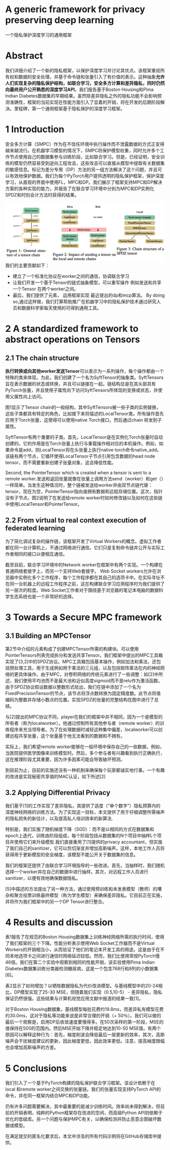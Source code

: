 # A generic framework for privacy preserving deep learning
一个隐私保护深度学习的通用框架

# Abstract
我们详细介绍了一个新的隐私框架，以保护深度学习并讨论其优点。该框架重视所有权和数据的安全处理，并基于命令链和张量引入了有价值的表示。这种抽象**允许人们实现复杂的隐私保护结构，如联合学习，安全多方计算和差异隐私，同时仍然向最终用户公开熟悉的深度学习API**。我们报告基于Boston Housing和Pima Indian Diabetes数据集的早期结果。虽然除差异隐私之外的隐私功能不会影响预测准确性，框架的当前实现在性能方面引入了显着的开销，将在开发的后期阶段解决。里程碑，第一个通用框架基于隐私保护的深度学习框架。

# 1 Introduction
安全多方计算（SMPC）作为在不信任环境中执行操作而不泄露数据的方式正变得越来越流行。在机器学习模型的情况下，SMPC将保护模型权重，同时允许多个工作节点使用自己的数据集参与训练阶段，比如联合学习。但是，已经证明，安全训练的模型仍然容易受到逆向工程攻击，这些攻击可以直接从模型中提取有关数据集的敏感信息。标记为差分专用（DP）方法的另一组方法解决了这个问题，并且可以有效地保护数据。我们为每个PyTorch用户提供透明的隐私保护框架，保护深度学习，从直观的界面中使用FL，MPC和DP。我们展示了框架支持MPC和DP解决方案的各种实现的能力，并报告了在联合学习环境中分别为MPC和DP实例化SPDZ和时刻会计方法时获得的结果。

![](./A-generic-framwork-for-privacy-preserving-deep-learning/pysyft1.png)
我们的主要贡献如下：

- 建立了一个标准化协议在worker之间的通信，协调联合学习
- 让我们开发一个基于Tensor的链式抽象模型，可以重写操作 例如发送和共享一个Tensor 在两个worker之间。
- 最后，我们提供了元素， 运用框架实现 最近提出的dp和mcp算法。
By doing so,通过这样做，我们打算帮助推广在机器学习中的隐私保护技术通过研究人员和数据科学家每天使用的可得到通用工具。

# 2 A standardized framework to abstract operations on Tensors
## 2.1 The chain structure
**执行转换或向其他worker发送Tensor**可以表示为一系列操作，每个操作都由一个特殊的类来体现。为此，我们创建了一个名为SyftTensor的抽象类。SyftTensors旨在表示数据的状态或转换，并且可以链接在一起。链结构总是在其头部具有PyTorch张量，并且使用子属性向下访问SyftTensors所体现的变换或状态，并使用父属性向上访问。

图1显示了Tensor chain的一般结构，其中SyftTensors被一些子类的实例替换，这些子类都具有特定的角色，比如接下来将描述的LocalTensor类。所有操作首先应用于Torch张量，这使得可以使用native Torch接口，然后通过chain 转发到子属性。

SyftTensor有两个重要的子类。首先，LocalTensor是在实例化Torch张量时自动创建的。它的作用是在Torch张量上执行与重载操作相对应的本机操作。例如，如果命令是add，则LocalTensor将在头张量上执行native torch命令native_add。该链有两个节点，它循环使得LocalTensor子节点引用包含数据的head node tensor，而不需要重新创建子张量对象，这会降低性能。

Second, the PointerTensor which is created when a tensor is sent to a remote worker.发送和返回张量就像在张量上调用方法send（worker）和get（）一样简单。当发生这种情况时，整个链被发送给worker并由双节点链代替：tensor，现在为空，PointerTensor指向谁拥有数据和远程存储位置。这次，指针没有子节点。图2说明了在发送给remote worker时如何修改链以及如何在这些链中使用LocalTensor和PointerTensor。

## 2.2 From virtual to real context execution of federated learning
为了简化调试复杂的操作链，该框架开发了Virtual Workers的概念。虚拟工作者都在同一台计算机上，不通过网络进行通信。它们只是复制命令链并公开与实际工作者相同的接口以便相互通信。

截至目前，联合学习环境中的Network worker在框架中有两个实现。一个构建在普通网络套接字上，而另一个支持Web套接字。 Web Socket workers允许在浏览器中实例化多个工作程序，每个工作程序都在其自己的选项卡中。在实际寻址不在同一台机器上的远程工作程序之前，这在构建联合学习应用程序时为我们提供了另一层次的粒度。Web Socket工作者对于围绕基于浏览器的笔记本电脑的数据科学生态系统也是一个非常好的选择。

# 3 Towards a Secure MPC framework
##  3.1 Building an MPCTensor
第2节中介绍的元素构成了创建MPCTensor所需的构建块。可以使用PointerTensors列表完成拆分和发送共享Tensor。我们框架中提出的MPC工具箱实现了[3,2]中的SPDZ协议。MPC工具箱包括基本操作，例如加法和乘法，还包括预处理工具，用于生成例如用于乘法的三元组，以及包括矩阵乘法在内的神经网络的更具体操作。由于MPC，对卷积网络的传统元素进行了一些调整：如[2]中所述，我们使用平均池而不是最大池和近似高度sigmoid而不是relu作为激活函数。由于SPDZ协议假设数据以整数形式给出，我们在链中添加了一个名为FixedPrecisionTensor的节点，该节点将浮点数转换为固定精度数。此节点将值编码为整数并存储小数点的位置。实现SPDZ的张量的完整结构在图中进行了总结。

与[2]提出的MPC协议不同，player在我们的框架中并不相同，因为一个是模型的所有者（称为localworker）。他通过控制所有其他参与者（remote worker）的训练程序来充当领导者。为了在处理数据时减轻这种集中偏差，localworker可以创建远程共享张量，这个张量基于他无法看到的数据和不拥有。

实际上，我们希望remote worker能够在一般环境中保存自己的一些数据，例如，当医院提供医学图像来训练模型时。然后，多个参与者有兴趣看到执行正确执行，这在推理阶段尤其重要，因为许多因素可能会导致破坏预测。

到目前为止，目前的实施还没有一种机制来确保每个玩家都诚实地行事。一个有趣的改进是实现秘密共享值的MAC认证，如下所述[2]

## 3.2 Applying Differential Privacy
我们基于[1]的工作实现了差异隐私，其提供了适度（“单个数字”）隐私预算内的深度神经网络的训练方法。为了实现这一目标，本文提供了用于仔细调整所需噪声的隐私损失的新估计，以及提高私人培训效率的新算法.

特别是，我们实施了随机梯度下降（SGD）：而不是以相同的方式在数据集和epoch上迭代，训练由阶段组成，每个阶段包括从数据集的N个项目中抽样L个项目并使用它们来升级模型.我们直接重用了[1]提供的privacy accountant，但实施了我们自己的sanitizer，它可以剪切渐变并增加高斯噪声。这样，本地工作人员将获得用于更新模型的安全梯度，该模型不能公开关于数据集的信息。

我们的框架还提供了由联合学习环境指导的一些改进。首先，当抽样时，我们随机选择一个worker并在自己的数据中进行抽样。其次，对远程工作人员进行sanitizer，以便有效地确保数据隐私。

[5]中描述的方法提出了另一种方法，通过使用预训练和未发表模型（教师）的嘈杂和聚合投票训练最终模型（称为学生模型）来确保差异隐私。它目前正在实施，并将作为我们框架中的另一个DP Tensor进行整合。

# 4 Results and discussion
表1报告了在规范的Boston Housing数据集上训练神经网络所需的执行时间，使用了我们框架的三个下降。性能分析表示使用Web Socket工作器而不是Virtual Workers的开销相当小，从而验证了他们的笔记本开发工具的用途。这是由于在不同本地选项卡之间进行通信时网络延迟较低。然而，我们比使用常规PyTorch慢46倍。我们在第二个实验中观察到相同的性能开销，该实验使用Pima Indian Diabetes数据集训练分类器检测糖尿病，这是一个包含768行和8列的小数据集[6]。

表2显示了如何增加？以牺牲数据隐私为代价改进模型。与基线模型中的20-24相比，DP模型实现了25-30 MSE，但随着我们实现（0.5,10-5） - 差异隐私，隐私保证仍然很强。这些结果与计算机视觉应用文献中报道的结果一致[1]。

对于Boston Housing数据集，基线模型每批花费约19.8ms，而差异私有模型花费约30.0ms，这对于隐私等功能来说是非常合理的开销（+ 50％）。我们可以做的最后一个观察是，启用DP后收敛速度要慢得多。在50次采样的第一阶段，MSE的值保持在500的范围内。然后MSE开始下降并稳定地达到10-50 MSE值。有两个原因可以解释这种行为：首先，梯度削波会降低最后一层更新的效率，其次，高斯噪声会干扰梯度建议的更新，因此梯度更低，因此效率更低。注意，提高梯度限幅也会增加高斯噪声的方差。

# 5 Conclusions
我们引入了一个基于PyTorch构建的隐私保护联合学习框架。该设计依赖于在local 和remote worker之间交换的张量链。我们的张量实现支持PyTorch API的命令，并在同一框架内结合MPC和DP功能。

仍有许多问题需要解决，其中最重要的是减少训练时间。效率尚未得到解决，但目前的开销表明，纯粹的Python框架存在改进的空间，而高级Python API则依赖于优化的低级库。另一个问题与保护MPC有关，以确保检测并防止恶意企图破坏数据或模型。

在满足提交的匿名化要求后，本文中涉及的所有代码示例将在GitHub存储库中提供。


